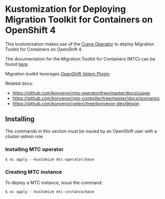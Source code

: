 # Kustomization for Deploying Migration Toolkit for Containers on OpenShift 4

This kustomization makes use of the [Crane Operator](https://github.com/konveyor/mig-operator) to deploy Migration Toolkit for Containers on OpenShift 4.

The documentation for the Migration Toolkit for Containers (MTC) can be found [here](https://docs.openshift.com/container-platform/4.7/migration/migrating_4_1_4/migrating-application-workloads-4-1-4.html).

Migration toolkit leverages [OpenShift Velero Plugin](https://github.com/konveyor/openshift-velero-plugin).

Related docs:

* https://github.com/konveyor/mig-operator/tree/master/docs/usage
* https://github.com/konveyor/mig-controller/tree/master/docs/scenarios
* https://github.com/konveyor/velero/tree/konveyor-dev/design

## Installing

The commands in this section must be issued by an OpenShift user with a *cluster-admin* role.

### Installing MTC operator

```
$ oc apply --kustomize mtc-operator/base
```

### Creating MTC instance

To deploy a MTC instance, issue the command:

```
$ oc apply --kustomize mtc-instance/base
```
